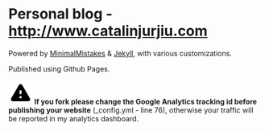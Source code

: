 # Personal blog - http://www.catalinjurjiu.com

Powered by [MinimalMistakes](https://github.com/mmistakes/minimal-mistakes/) & [Jekyll](https://jekyllrb.com/), with various customizations.

Published using Github Pages. 

**![warning](round-warning-24px.svg) If you fork please change the Google Analytics tracking id before publishing your 
website** (_config.yml - line 76), otherwise your traffic will be reported in my analytics dashboard. 
